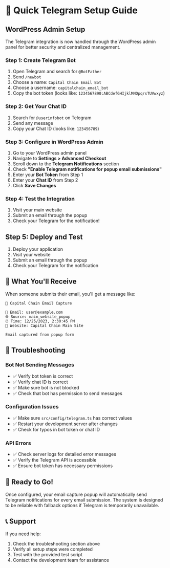 # 🚀 Quick Telegram Setup Guide

## WordPress Admin Setup

The Telegram integration is now handled through the WordPress admin panel for better security and centralized management.

### Step 1: Create Telegram Bot
1. Open Telegram and search for `@BotFather`
2. Send `/newbot`
3. Choose a name: `Capital Chain Email Bot`
4. Choose a username: `capitalchain_email_bot`
5. Copy the bot token (looks like: `1234567890:ABCdefGHIjklMNOpqrsTUVwxyz`)

### Step 2: Get Your Chat ID
1. Search for `@userinfobot` on Telegram
2. Send any message
3. Copy your Chat ID (looks like: `123456789`)

### Step 3: Configure in WordPress Admin
1. Go to your WordPress admin panel
2. Navigate to **Settings > Advanced Checkout**
3. Scroll down to the **Telegram Notifications** section
4. Check **"Enable Telegram notifications for popup email submissions"**
5. Enter your **Bot Token** from Step 1
6. Enter your **Chat ID** from Step 2
7. Click **Save Changes**

### Step 4: Test the Integration
1. Visit your main website
2. Submit an email through the popup
3. Check your Telegram for the notification!

## Step 5: Deploy and Test

1. Deploy your application
2. Visit your website
3. Submit an email through the popup
4. Check your Telegram for the notification

## 🎯 What You'll Receive

When someone submits their email, you'll get a message like:

```
🎯 Capital Chain Email Capture

📧 Email: user@example.com
🌐 Source: main_website_popup
⏰ Time: 12/25/2023, 2:30:45 PM
🔗 Website: Capital Chain Main Site

Email captured from popup form
```

## 🔧 Troubleshooting

### Bot Not Sending Messages
- ✅ Verify bot token is correct
- ✅ Verify chat ID is correct
- ✅ Make sure bot is not blocked
- ✅ Check that bot has permission to send messages

### Configuration Issues
- ✅ Make sure `src/config/telegram.ts` has correct values
- ✅ Restart your development server after changes
- ✅ Check for typos in bot token or chat ID

### API Errors
- ✅ Check server logs for detailed error messages
- ✅ Verify the Telegram API is accessible
- ✅ Ensure bot token has necessary permissions

## 🚀 Ready to Go!

Once configured, your email capture popup will automatically send Telegram notifications for every email submission. The system is designed to be reliable with fallback options if Telegram is temporarily unavailable.

## 📞 Support

If you need help:
1. Check the troubleshooting section above
2. Verify all setup steps were completed
3. Test with the provided test script
4. Contact the development team for assistance
